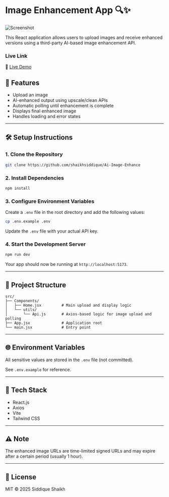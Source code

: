 
# Image Enhancement App 🔍✨

![Screenshot](https://drive.google.com/uc?id=1UKS4PM7bw0z5u4cqSEbVHwigzPxLS40v)

This React application allows users to upload images and receive enhanced versions using a third-party AI-based image enhancement API.

### Live Link

🚀 [Live Demo](https://darling-pixie-47dc79.netlify.app/)



## 🚀 Features

- Upload an image
- AI-enhanced output using upscale/clean APIs
- Automatic polling until enhancement is complete
- Displays final enhanced image
- Handles loading and error states

---

## 🛠️ Setup Instructions

### 1. Clone the Repository

```bash
git clone https://github.com/shaikhsiddique/Ai-Image-Enhance
```

### 2. Install Dependencies

```bash
npm install
```

### 3. Configure Environment Variables

Create a `.env` file in the root directory and add the following values:

```bash
cp .env.example .env
```

Update the `.env` file with your actual API key.

### 4. Start the Development Server

```bash
npm run dev
```

Your app should now be running at `http://localhost:5173`.

---

## 📁 Project Structure

```
src/
├── Components/
│   ├── Home.jsx         # Main upload and display logic
│   └── utils/
│       └── Api.js       # Axios-based logic for image upload and polling
├── App.jsx              # Application root
└── main.jsx             # Entry point
```

---

## 🌐 Environment Variables

All sensitive values are stored in the `.env` file (not committed).

See `.env.example` for reference.

---

## 🧪 Tech Stack

- React.js
- Axios
- Vite
- Tailwind CSS

---



## ⚠️ Note

The enhanced image URLs are time-limited signed URLs and may expire after a certain period (usually 1 hour).

---

## 📝 License

MIT © 2025 Siddique Shaikh
